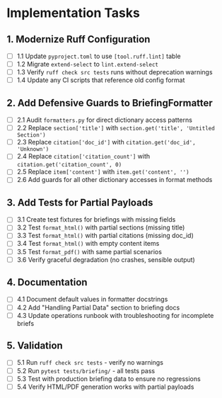 # Implementation Tasks

## 1. Modernize Ruff Configuration

- [ ] 1.1 Update `pyproject.toml` to use `[tool.ruff.lint]` table
- [ ] 1.2 Migrate `extend-select` to `lint.extend-select`
- [ ] 1.3 Verify `ruff check src tests` runs without deprecation warnings
- [ ] 1.4 Update any CI scripts that reference old config format

## 2. Add Defensive Guards to BriefingFormatter

- [ ] 2.1 Audit `formatters.py` for direct dictionary access patterns
- [ ] 2.2 Replace `section['title']` with `section.get('title', 'Untitled Section')`
- [ ] 2.3 Replace `citation['doc_id']` with `citation.get('doc_id', 'Unknown')`
- [ ] 2.4 Replace `citation['citation_count']` with `citation.get('citation_count', 0)`
- [ ] 2.5 Replace `item['content']` with `item.get('content', '')`
- [ ] 2.6 Add guards for all other dictionary accesses in format methods

## 3. Add Tests for Partial Payloads

- [ ] 3.1 Create test fixtures for briefings with missing fields
- [ ] 3.2 Test `format_html()` with partial sections (missing title)
- [ ] 3.3 Test `format_html()` with partial citations (missing doc_id)
- [ ] 3.4 Test `format_html()` with empty content items
- [ ] 3.5 Test `format_pdf()` with same partial scenarios
- [ ] 3.6 Verify graceful degradation (no crashes, sensible output)

## 4. Documentation

- [ ] 4.1 Document default values in formatter docstrings
- [ ] 4.2 Add "Handling Partial Data" section to briefing docs
- [ ] 4.3 Update operations runbook with troubleshooting for incomplete briefs

## 5. Validation

- [ ] 5.1 Run `ruff check src tests` - verify no warnings
- [ ] 5.2 Run `pytest tests/briefing/` - all tests pass
- [ ] 5.3 Test with production briefing data to ensure no regressions
- [ ] 5.4 Verify HTML/PDF generation works with partial payloads
